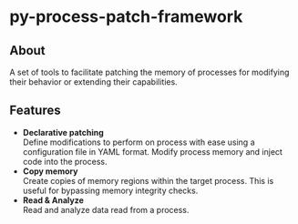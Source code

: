 # py-process-patch-framework

## About
A set of tools to facilitate patching the memory of processes for 
modifying their behavior or extending their capabilities.

## Features
* <b>Declarative patching</b><br/>
   Define modifications to perform on process with ease using a configuration file in YAML format.
   Modify process memory and inject code into the process.
* <b>Copy memory</b><br/>
   Create copies of memory regions within the target process. This is useful for bypassing memory integrity checks.
* <b>Read & Analyze</b><br/>
   Read and analyze data read from a process. 
    